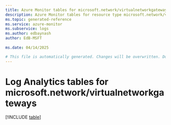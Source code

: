 ```yaml
---
title: Azure Monitor tables for microsoft.network/virtualnetworkgateways
description: Azure Monitor tables for resource type microsoft.network/virtualnetworkgateways
ms.topic: generated-reference
ms.service: azure-monitor
ms.subservice: logs
ms.author: edbaynash
author: EdB-MSFT
   
ms.date: 04/14/2025

# This file is automatically generated. Changes will be overwritten. Do not change this file directly.
---
```


# Log Analytics tables for microsoft.network/virtualnetworkgateways  

[!INCLUDE [table](~/reusable-content/ce-skilling/azure/includes/azure-monitor/reference/tables/microsoft-network_virtualnetworkgateways-include.md)]

